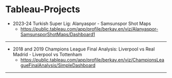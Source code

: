 # Tableau-Projects


  - 2023-24 Turkish Super Lig: Alanyaspor - Samsunspor Shot Maps
    - https://public.tableau.com/app/profile/berkay.en/viz/Alanyaspor-SamsunsporShotMaps/Dashboard1

-----------------------------------------------
  - 2018 and 2019 Champions League Final Analysis: Liverpool vs Real Madrid - Liverpool vs Tottenham
    - https://public.tableau.com/app/profile/berkay.en/viz/ChampionsLeagueFinalAnalysis/SimpleDashboard
-------------------------------------------------------------


